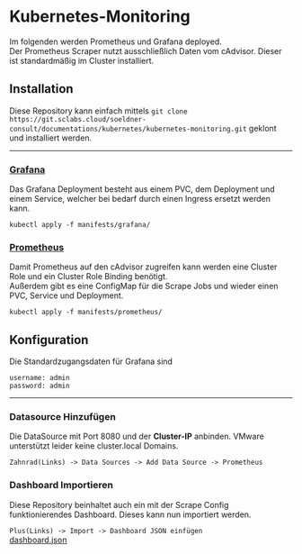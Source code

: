 # Kubernetes-Monitoring

Im folgenden werden Prometheus und Grafana deployed.<br>
Der Prometheus Scraper nutzt ausschließlich Daten vom cAdvisor. Dieser ist standardmäßig im Cluster installiert.

## Installation

Diese Repository kann einfach mittels `git clone https://git.sclabs.cloud/soeldner-consult/documentations/kubernetes/kubernetes-monitoring.git` geklont und installiert werden.

---

### [Grafana](../manifests/grafana/)
Das Grafana Deployment besteht aus einem PVC, dem Deployment und einem Service, welcher bei bedarf durch einen Ingress ersetzt werden kann.

`kubectl apply -f manifests/grafana/`

### [Prometheus](../manifests/prometheus)
Damit Prometheus auf den cAdvisor zugreifen kann werden eine Cluster Role und ein Cluster Role Binding benötigt.<br>
Außerdem  gibt es eine ConfigMap für die Scrape Jobs und wieder einen PVC, Service und Deployment.

`kubectl apply -f manifests/prometheus/`

## Konfiguration

Die Standardzugangsdaten für Grafana sind

    username: admin
    password: admin

---

### Datasource Hinzufügen
Die DataSource mit Port 8080 und der **Cluster-IP** anbinden. VMware unterstützt leider keine cluster.local Domains.

`Zahnrad(Links) -> Data Sources -> Add Data Source -> Prometheus`

### Dashboard Importieren
Diese Repository beinhaltet auch ein mit der Scrape Config funktionierendes Dashboard. Dieses kann nun importiert werden.

`Plus(Links) -> Import -> Dashboard JSON einfügen`<br>
[dashboard.json](dashboard.json)
